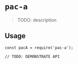 # `pac-a`

> TODO: description

## Usage

```
const pacA = require('pac-a');

// TODO: DEMONSTRATE API
```
